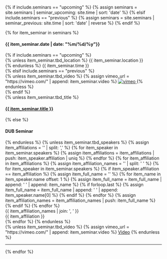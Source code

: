 {% if include.seminars == "upcoming" %}
  {% assign seminars = site.seminars | seminar_upcoming: site.time | sort: 'date' %}
{% elsif include.seminars == "previous" %}
  {% assign seminars = site.seminars | seminar_previous: site.time | sort: 'date' | reverse %}
{% endif %}

<html>
  <section>
    <div class="row">
      {% for item_seminar in seminars %}
        <div class="col-md-3">
          <div class="col-xs-12">
            <h4 class="tableheading">
              {{ item_seminar.date | date: "%m/%d/%y"}}
            </h4>
          </div>
          {% if include.seminars == "upcoming" %}
            <div class="col-xs-12">
              {% unless item_seminar.tbd_location %}
                {{ item_seminar.location }}
                <br class="md-hidden"/>
              {% endunless %}
              {{ item_seminar.time }}
            </div>
          {% elsif include.seminars == "previous" %}
            <div class="col-md-12 hidden-xs hidden-sm">
              {% unless item_seminar.tbd_video %}
                {% assign vimeo_url = "https://vimeo.com/" | append: item_seminar.video %}
                <a href="{{ vimeo_url }}" target="new">
                  <img src="{{ site.baseurl }}/images/vimeo_icon.png" alt="vimeo" class="vimeo-icon">
                </a>
              {% endunless %}
            </div>
          {% endif %}
        </div>
        <div class="col-md-9">
          {% unless item_seminar.tbd_title %}
            <div class="col-xs-12">
              <h4 class="tableheading">            
                <a href="{{ item_seminar.url }}">{{ item_seminar.title }}</a>
              </h4>
            </div>
          {% else %}
            <div class="col-xs-12">
              <h4 class="tableheading">DUB Seminar</h4>
            </div>
          {% endunless %}
          {% unless item_seminar.tbd_speakers %}
            {% assign item_affiliations = '' | split: ',' %}
            {% for item_speaker in item_seminar.speakers %}
              {% assign item_affiliations = item_affiliations | push: item_speaker.affiliation | uniq %}
            {% endfor %}
            {% for item_affiliation in item_affiliations %}
              {% assign item_affiliation_names = '' | split: ' ' %}
              {% for item_speaker in item_seminar.speakers %}
                {% if item_speaker.affiliation == item_affiliation %}
                  {% assign item_full_name = '' %}
                  {% for item_name in item_speaker.name offset: 1 %}
                    {% assign item_full_name = item_full_name | append: ' ' | append: item_name %}
                    {% if forloop.last %}
                      {% assign item_full_name = item_full_name | append: ' ' | append: item_speaker.name[0] %}
                    {% endif %}
                  {% endfor %}
                  {% assign item_affiliation_names = item_affiliation_names | push: item_full_name %}
                {% endif %}
              {% endfor %}
              <div class="col-xs-12">
                {{ item_affiliation_names | join: ', ' }}
              </div>
              <div class="text-muted col-xs-12">
                {{ item_affiliation }}
              </div>
            {% endfor %}
          {% endunless %}
          <div class="col-xs-12 hidden-md hidden-lg">
            {% unless item_seminar.tbd_video %}
              {% assign vimeo_url = "https://vimeo.com/" | append: item_seminar.video %}
              <a href="{{ vimeo_url }}" target="new">Video</a>
            {% endunless %}
          </div>
        </div>
        <div class="col-xs-12">
          <hr />
        </div>
      {% endfor %}
    </div>
  </section>
</html>
